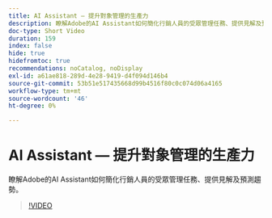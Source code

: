 ```yaml
---
title: AI Assistant — 提升對象管理的生產力
description: 瞭解Adobe的AI Assistant如何簡化行銷人員的受眾管理任務、提供見解及預測趨勢。
doc-type: Short Video
duration: 159
index: false
hide: true
hidefromtoc: true
recommendations: noCatalog, noDisplay
exl-id: a61ae818-289d-4e28-9419-d4f094d146b4
source-git-commit: 53b51e517435668d99b4516f80c0c074d06a4165
workflow-type: tm+mt
source-wordcount: '46'
ht-degree: 0%

---
```


# AI Assistant — 提升對象管理的生產力

瞭解Adobe的AI Assistant如何簡化行銷人員的受眾管理任務、提供見解及預測趨勢。

<!-- 82_OS512_3442427_158_ai-assistant-boosting-productivity-in-audience-management -->
>[!VIDEO](https://video.tv.adobe.com/v/3458182/?learn=on&enablevpops=true)

